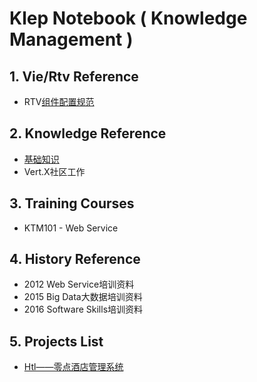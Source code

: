 # Klep Notebook \( Knowledge Management \)

## 1. Vie/Rtv Reference

* RTV[组件配置规范](/environment/specifications/21component-spec.md)

## 2. Knowledge Reference

* [基础知识](/reference/basic-knowledge.md)
* Vert.X社区工作

## 3. Training Courses

* KTM101 - Web Service

## 4. History Reference

* 2012 Web Service培训资料
* 2015 Big Data大数据培训资料
* 2016 Software Skills培训资料

## 5. Projects List

* [Htl——零点酒店管理系统](/projects/hotel-system.md)



